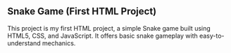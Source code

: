 ## Snake Game (First HTML Project)

This project is my first HTML project, a simple Snake game built using HTML5, CSS, and JavaScript. It offers basic snake gameplay with easy-to-understand mechanics.
